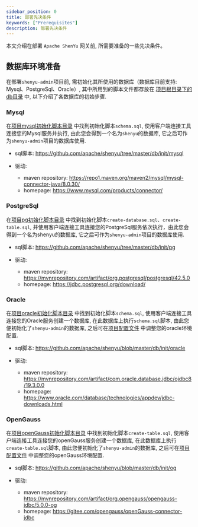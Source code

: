 ```yaml
---
sidebar_position: 0
title: 部署先决条件
keywords: ["Prerequisites"]
description: 部署先决条件
---
```


本文介绍在部署 `Apache ShenYu` 网关前, 所需要准备的一些先决条件。

## 数据库环境准备

在部署`shenyu-admin`项目前, 需初始化其所使用的数据库（数据库目前支持: Mysql、PostgreSql、Oracle）, 其中所用到的脚本文件都存放在 [项目根目录下的db目录](https://github.com/apache/shenyu/tree/master/db) 中, 以下介绍了各数据库的初始步骤.

### Mysql

在[项目mysql初始化脚本目录](https://github.com/apache/shenyu/tree/master/db/init/mysql) 中找到初始化脚本`schema.sql`, 使用客户端连接工具连接您的Mysql服务并执行, 由此您会得到一个名为`shenyu`的数据库, 它之后可作为`shenyu-admin`项目的数据库使用.

* sql脚本: https://github.com/apache/shenyu/tree/master/db/init/mysql

* 驱动:

    * maven repository: https://repo1.maven.org/maven2/mysql/mysql-connector-java/8.0.30/
    * homepage: https://www.mysql.com/products/connector/

### PostgreSql

在[项目pg初始化脚本目录](https://github.com/apache/shenyu/tree/master/db/init/pg) 中找到初始化脚本`create-database.sql`、`create-table.sql`, 并使用客户端连接工具连接您的PostgreSql服务依次执行，由此您会得到一个名为shenyu的数据库, 它之后可作为`shenyu-admin`项目的数据库使用.

* sql脚本: https://github.com/apache/shenyu/tree/master/db/init/pg

* 驱动:

    * maven repository: https://mvnrepository.com/artifact/org.postgresql/postgresql/42.5.0
    * homepage: https://jdbc.postgresql.org/download/

### Oracle

在[项目oracle初始化脚本目录](https://github.com/apache/shenyu/blob/master/db/init/oracle) 中找到初始化脚本`schema.sql`, 使用客户端连接工具连接您的Oracle服务创建一个数据库, 在此数据库上执行`schema.sql`脚本, 由此您便初始化了`shenyu-admin`的数据库, 之后可在[项目配置文件](https://github.com/apache/shenyu/blob/master/shenyu-admin/src/main/resources/application-oracle.yml) 中调整您的oracle环境配置.

* sql脚本: https://github.com/apache/shenyu/blob/master/db/init/oracle

* 驱动:

    * maven repository: https://mvnrepository.com/artifact/com.oracle.database.jdbc/ojdbc8/19.3.0.0
    * homepage:  https://www.oracle.com/database/technologies/appdev/jdbc-downloads.html

### OpenGauss

在[项目openGauss初始化脚本目录](https://github.com/apache/shenyu/blob/master/db/init/og) 中找到初始化脚本`create-table.sql`, 使用客户端连接工具连接您的openGauss服务创建一个数据库, 在此数据库上执行`create-table.sql`脚本, 由此您便初始化了`shenyu-admin`的数据库, 之后可在[项目配置文件](https://github.com/apache/shenyu/blob/master/shenyu-admin/src/main/resources/application-og.yml) 中调整您的openGauss环境配置.

* sql脚本: https://github.com/apache/shenyu/blob/master/db/init/og

* 驱动:

  * maven repository: https://mvnrepository.com/artifact/org.opengauss/opengauss-jdbc/5.0.0-og
  * homepage:  https://gitee.com/opengauss/openGauss-connector-jdbc
